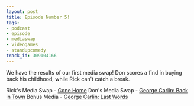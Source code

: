 ```yaml
---
layout: post
title: Episode Number 5!
tags:
- podcast
- episode
- mediaswap
- videogames
- standupcomedy
track_id: 309104166
---
```


We have the results of our first media swap! Don scores a find in buying back his childhood, while Rick can't catch a break.

Rick's Media Swap - [Gone Home](gonehome.game/)
Don's Media Swap - [George Carlin: Back in Town](www.amazon.com/George-Carlin-Bac…0DBXTC/ref=sr_1_1)
Bonus Media - [George Carlin: Last Words](www.amazon.com/Last-Words-George…191107/ref=sr_1_2)
